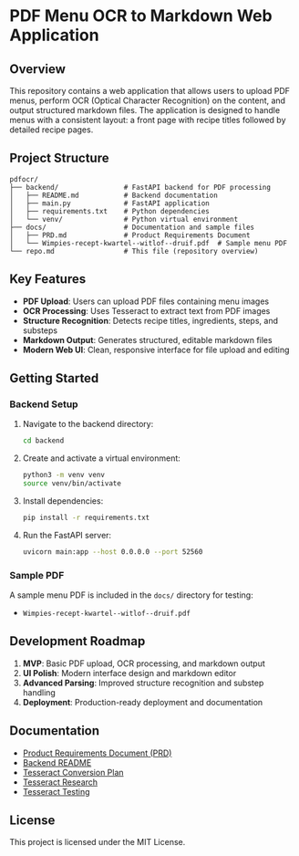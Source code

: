 
# PDF Menu OCR to Markdown Web Application

## Overview
This repository contains a web application that allows users to upload PDF menus, perform OCR (Optical Character Recognition) on the content, and output structured markdown files. The application is designed to handle menus with a consistent layout: a front page with recipe titles followed by detailed recipe pages.

## Project Structure

```
pdfocr/
├── backend/                # FastAPI backend for PDF processing
│   ├── README.md           # Backend documentation
│   ├── main.py             # FastAPI application
│   ├── requirements.txt    # Python dependencies
│   └── venv/               # Python virtual environment
├── docs/                   # Documentation and sample files
│   ├── PRD.md              # Product Requirements Document
│   └── Wimpies-recept-kwartel--witlof--druif.pdf  # Sample menu PDF
└── repo.md                 # This file (repository overview)
```

## Key Features

- **PDF Upload**: Users can upload PDF files containing menu images
- **OCR Processing**: Uses Tesseract to extract text from PDF images
- **Structure Recognition**: Detects recipe titles, ingredients, steps, and substeps
- **Markdown Output**: Generates structured, editable markdown files
- **Modern Web UI**: Clean, responsive interface for file upload and editing

## Getting Started

### Backend Setup

1. Navigate to the backend directory:
   ```bash
   cd backend
   ```

2. Create and activate a virtual environment:
   ```bash
   python3 -m venv venv
   source venv/bin/activate
   ```

3. Install dependencies:
   ```bash
   pip install -r requirements.txt
   ```

4. Run the FastAPI server:
   ```bash
   uvicorn main:app --host 0.0.0.0 --port 52560
   ```

### Sample PDF

A sample menu PDF is included in the `docs/` directory for testing:
- `Wimpies-recept-kwartel--witlof--druif.pdf`

## Development Roadmap

1. **MVP**: Basic PDF upload, OCR processing, and markdown output
2. **UI Polish**: Modern interface design and markdown editor
3. **Advanced Parsing**: Improved structure recognition and substep handling
4. **Deployment**: Production-ready deployment and documentation

## Documentation

- [Product Requirements Document (PRD)](docs/PRD.md)
- [Backend README](backend/README.md)
- [Tesseract Conversion Plan](docs/tesseract-conversion-plan.md)
- [Tesseract Research](docs/tesseract-research.md)
- [Tesseract Testing](docs/tesseract-testing.md)

## License

This project is licensed under the MIT License.
